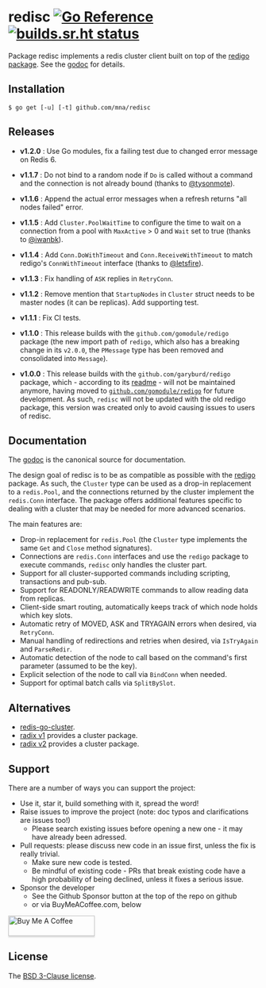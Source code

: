 # redisc [![Go Reference](https://pkg.go.dev/badge/github.com/mna/redisc.svg)](https://pkg.go.dev/github.com/mna/redisc) [![builds.sr.ht status](https://builds.sr.ht/~mna/redisc.svg)](https://builds.sr.ht/~mna/redisc?)

Package redisc implements a redis cluster client built on top of the [redigo package][redigo]. See the [godoc][] for details.

## Installation

    $ go get [-u] [-t] github.com/mna/redisc

## Releases

* **v1.2.0** : Use Go modules, fix a failing test due to changed error message on Redis 6.

* **v1.1.7** : Do not bind to a random node if `Do` is called without a command and the connection is not already bound (thanks to [@tysonmote][tysonmote]).

* **v1.1.6** : Append the actual error messages when a refresh returns "all nodes failed" error.

* **v1.1.5** : Add `Cluster.PoolWaitTime` to configure the time to wait on a connection from a pool with `MaxActive` > 0 and `Wait` set to true (thanks to [@iwanbk][iwanbk]).

* **v1.1.4** : Add `Conn.DoWithTimeout` and `Conn.ReceiveWithTimeout` to match redigo's `ConnWithTimeout` interface (thanks to [@letsfire][letsfire]).

* **v1.1.3** : Fix handling of `ASK` replies in `RetryConn`.

* **v1.1.2** : Remove mention that `StartupNodes` in `Cluster` struct needs to be master nodes (it can be replicas). Add supporting test.

* **v1.1.1** : Fix CI tests.

* **v1.1.0** : This release builds with the `github.com/gomodule/redigo` package (the new import path of `redigo`, which also has a breaking change in its `v2.0.0`, the `PMessage` type has been removed and consolidated into `Message`).

* **v1.0.0** : This release builds with the `github.com/garyburd/redigo` package, which - according to its [readme][oldredigo] - will not be maintained anymore, having moved to [`github.com/gomodule/redigo`][redigo] for future development. As such, `redisc` will not be updated with the old redigo package, this version was created only to avoid causing issues to users of redisc.

## Documentation

The [godoc][] is the canonical source for documentation.

The design goal of redisc is to be as compatible as possible with the [redigo][] package. As such, the `Cluster` type can be used as a drop-in replacement to a `redis.Pool`, and the connections returned by the cluster implement the `redis.Conn` interface. The package offers additional features specific to dealing with a cluster that may be needed for more advanced scenarios.

The main features are:

* Drop-in replacement for `redis.Pool` (the `Cluster` type implements the same `Get` and `Close` method signatures).
* Connections are `redis.Conn` interfaces and use the `redigo` package to execute commands, `redisc` only handles the cluster part.
* Support for all cluster-supported commands including scripting, transactions and pub-sub.
* Support for READONLY/READWRITE commands to allow reading data from replicas.
* Client-side smart routing, automatically keeps track of which node holds which key slots.
* Automatic retry of MOVED, ASK and TRYAGAIN errors when desired, via `RetryConn`.
* Manual handling of redirections and retries when desired, via `IsTryAgain` and `ParseRedir`.
* Automatic detection of the node to call based on the command's first parameter (assumed to be the key).
* Explicit selection of the node to call via `BindConn` when needed.
* Support for optimal batch calls via `SplitBySlot`.

## Alternatives

* [redis-go-cluster][rgc].
* [radix v1][radix1] provides a cluster package.
* [radix v2][radix2] provides a cluster package.

## Support

There are a number of ways you can support the project:

* Use it, star it, build something with it, spread the word!
* Raise issues to improve the project (note: doc typos and clarifications are issues too!)
  - Please search existing issues before opening a new one - it may have already been adressed.
* Pull requests: please discuss new code in an issue first, unless the fix is really trivial.
  - Make sure new code is tested.
  - Be mindful of existing code - PRs that break existing code have a high probability of being declined, unless it fixes a serious issue.
* Sponsor the developer
  - See the Github Sponsor button at the top of the repo on github
  - or via BuyMeACoffee.com, below

<a href="https://www.buymeacoffee.com/mna" target="_blank"><img src="https://www.buymeacoffee.com/assets/img/custom_images/orange_img.png" alt="Buy Me A Coffee" style="height: 41px !important;width: 174px !important;box-shadow: 0px 3px 2px 0px rgba(190, 190, 190, 0.5) !important;-webkit-box-shadow: 0px 3px 2px 0px rgba(190, 190, 190, 0.5) !important;" ></a>

## License

The [BSD 3-Clause license][bsd].

[bsd]: http://opensource.org/licenses/BSD-3-Clause
[godoc]: http://godoc.org/github.com/mna/redisc
[redigo]: https://github.com/gomodule/redigo
[oldredigo]: https://github.com/garyburd/redigo
[rgc]: https://github.com/chasex/redis-go-cluster
[radix1]: https://github.com/fzzy/radix
[radix2]: https://github.com/mediocregopher/radix.v2
[letsfire]: https://github.com/letsfire
[iwanbk]: https://github.com/iwanbk
[tysonmote]: https://github.com/tysonmote
